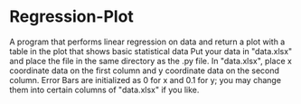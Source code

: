 # Regression-Plot
A program that performs linear regression on data and return a plot with a table in the plot that shows basic statistical data
Put your data in "data.xlsx" and place the file in the same directory as the .py file.
In "data.xlsx", place x coordinate data on the first column and y coordinate data on the second column.
Error Bars are initialized as 0 for x and 0.1 for y; you may change them into certain columns of "data.xlsx" if you like.
